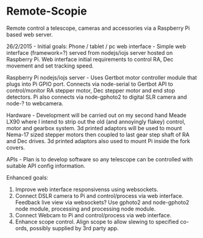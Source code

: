 # Remote-Scopie
Remote control a telescope, cameras and accessories via a Raspberry Pi based web server.


26/2/2015 -
Initial goals:
Phone / tablet / pc web interface -
Simple web interface (framework=?) served from nodejs/iojs server hosted on Raspberry Pi. Web interface initial requirements to control RA, Dec movement and set tracking speed.

Raspberry Pi nodejs/iojs server -
Uses Gertbot motor controller module that plugs into Pi GPIO port. Connects via node-serial to Gertbot API to control/monitor RA stepper motor, Dec stepper motor and end stop detectors. Pi also connects via node-gphoto2 to digital SLR camera and node-? to webcamera.

Hardware -
Development will be carried out on my second hand Meade LX90 where I intend to strip out the old (and annoyingly flakey) control, motor and gearbox system. 3d printed adaptors will be used to mount Nema-17 sized stepper motors then coupled to last gear step shaft of RA and Dec drives. 3d printed adaptors also used to mount Pi inside the fork covers.

APIs -
Plan is to develop software so any telescope can be controlled with suitable API config information.

Enhanced goals:
1. Improve web interface responsivenss using websockets.
2. Connect DSLR camera to Pi and control/process via web interface. Feedback live view via websockets? Use gphoto2 and node-gphoto2 node module, processing and processing node module.
3. Connect Webcam to Pi and control/process via web interface.
4. Enhance scope control. Align scope to allow slewing to specified co-ords, possibly supplied by 3rd party app.

